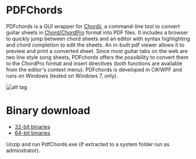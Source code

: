 PDFChords
=========

PDFchords is a GUI wrapper for <a href="http://www.vromans.org/johan/projects/Chordii/chordpro/index.html" target="new">Chordii</a>, a command-line tool to convert guitar sheets in <a href="http://www.vromans.org/johan/projects/Chordii/chordpro/index.html" target="new">Chord/ChordPro</a> format into PDF files. It includes a browser to quickly jump between chord sheets and an editor with syntax highlighting and chord completion to edit the sheets. An in-built pdf viewer allows it to preview and print a converted sheet. Since most guitar tabs on the web are two line style song sheets, PDFchords offers the possibility to convert them to the ChordPro format and insert directives (both functions are available from the editor's context menu). PDFchords is developed in C#/WPF and runs on Windows (tested on Windows 7, only).

![alt tag](https://github.com/frankenjoe/pdfchords/blob/master/pics/gui.png)

Binary download
=========

- <a href="http://myweb.rz.uni-augsburg.de/~wagjohan/pdfchords_1_0_0_x86.zip">32-bit binaries</a>
- <a href="http://myweb.rz.uni-augsburg.de/~wagjohan/pdfchords_1_0_0_x64.zip">64-bit binaries</a> 

Unzip and run PdfChords.exe (if extracted to a system folder run as adminstrator).
